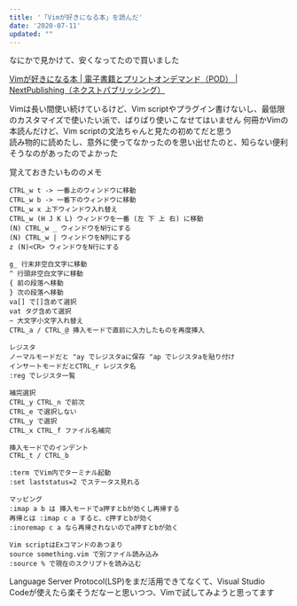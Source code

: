 ```yaml
---
title: '「Vimが好きになる本」を読んだ'
date: '2020-07-11'
updated: ""
---
```


なにかで見かけて、安くなってたので買いました  

[Vimが好きになる本 \| 電子書籍とプリントオンデマンド（POD） \| NextPublishing（ネクストパブリッシング）](https://nextpublishing.jp/book/11839.html)

Vimは長い間使い続けているけど、Vim scriptやプラグイン書けないし、最低限のカスタマイズで使いたい派で、ばりばり使いこなせてはいません
何冊かVimの本読んだけど、Vim scriptの文法ちゃんと見たの初めてだと思う  
読み物的に読めたし、意外に使ってなかったのを思い出せたのと、知らない便利そうなのがあったのでよかった

覚えておきたいもののメモ

```
CTRL_w t -> 一番上のウィンドウに移動
CTRL_w b -> 一番下のウィンドウに移動
CTRL_w x 上下ウィンドウ入れ替え
CTRL_w (H J K L) ウィンドウを一番 (左 下 上 右) に移動
(N) CTRL_w _ ウィンドウをN行にする
(N) CTRL_w | ウィンドウをN列にする
z (N)<CR> ウィンドウをN行にする

g_ 行末非空白文字に移動
^ 行頭非空白文字に移動
{ 前の段落へ移動
} 次の段落へ移動
va[] で[]含めて選択
vat タグ含めて選択
~ 大文字小文字入れ替え
CTRL_a / CTRL_@ 挿入モードで直前に入力したものを再度挿入

レジスタ
ノーマルモードだと "ay でレジスタaに保存 "ap でレジスタaを貼り付け
インサートモードだとCTRL_r レジスタ名
:reg でレジスタ一覧

補完選択
CTRL_y CTRL_n で前次
CTRL_e で選択しない
CTRL_y で選択
CTRL_x CTRL_f ファイル名補完

挿入モードでのインデント
CTRL_t / CTRL_b

:term でVim内でターミナル起動
:set laststatus=2 でステータス見れる

マッピング
:imap a b は 挿入モードでa押すとbが効くし再帰する
再帰とは :imap c a すると、c押すとbが効く
:inoremap c a なら再帰されないのでa押すとbが効く

Vim scriptはExコマンドのあつまり
source something.vim で別ファイル読み込み
:source % で現在のスクリプトを読み込む
```

Language Server Protocol(LSP)をまだ活用できてなくて、Visual Studio　Codeが使えたら楽そうだなーと思いつつ、Vimで試してみようと思ってます  